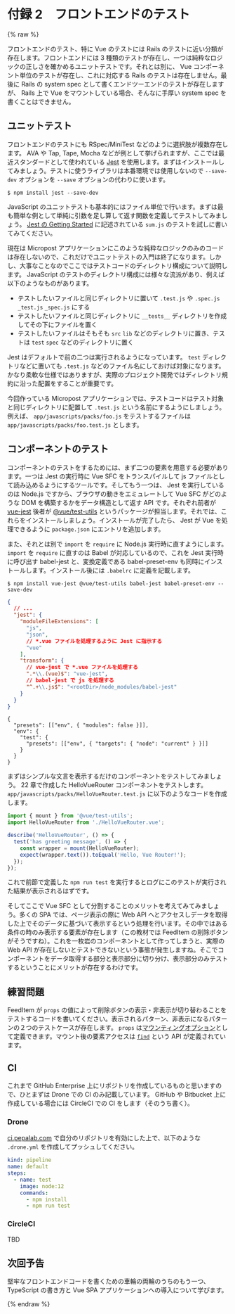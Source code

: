# 付録 2　フロントエンドのテスト

{% raw %}

フロントエンドのテスト、特に Vue のテストには Rails のテストに近い分類が存在します。フロントエンドには 3 種類のテストが存在し、一つは純粋なロジックの正しさを確かめるユニットテストです。それとは別に、 Vue コンポーネント単位のテストが存在し、これに対応する Rails のテストは存在しません。最後に Rails の system spec として書くエンドツーエンドのテストが存在しますが、 Rails 上で Vue をマウントしている場合、そんなに手厚い system spec を書くことはできません。

## ユニットテスト

フロントエンドのテストにも RSpec/MiniTest などのように選択肢が複数存在します。 AVA や Tap, Tape, Mocha などが例として挙げられますが、ここでは最近スタンダードとして使われている [Jest](https://jestjs.io/ja/) を使用します。まずはインストールしてみましょう。テストに使うライブラリは本番環境では使用しないので `--save-dev` オプションを `--save` オプションの代わりに使います。

```
$ npm install jest --save-dev
```

JavaScript のユニットテストも基本的にはファイル単位で行います。まずは最も簡単な例として単純に引数を足し算して返す関数を定義してテストしてみましょう。 [Jest の Getting Started](https://jestjs.io/docs/en/getting-started.html) に記述されている `sum.js` のテストを試しに書いてみてください。

現在は Micropost アプリケーションにこのような純粋なロジックのみのコードは存在しないので、これだけでユニットテストの入門は終了になります。しかし、大事なことなのでここではテストコードのディレクトリ構成について説明します。 JavaScript のテストのディレクトリ構成には様々な流派があり、例えば以下のようなものがあります。

* テストしたいファイルと同じディレクトリに置いて `.test.js` や `.spec.js` `_test.js` `_spec.js` にする
* テストしたいファイルと同じディレクトリに `__tests__` ディレクトリを作成してその下にファイルを置く
* テストしたいファイルはそもそも `src` `lib` などのディレクトリに置き、テストは `test` `spec` などのディレクトリに置く

Jest はデフォルトで前の二つは実行されるようになっています。 `test` ディレクトリなどに置いても `.test.js` などのファイル名にしておけば対象になります。かなり柔軟な仕様ではありますが、実際のプロジェクト開発ではディレクトリ規約に沿った配置をすることが重要です。

今回作っている Micropost アプリケーションでは、テストコードはテスト対象と同じディレクトリに配置して `.test.js` という名前にするようにしましょう。例えば、 `app/javascripts/packs/foo.js` をテストするファイルは `app/javascripts/packs/foo.test.js` とします。

## コンポーネントのテスト

コンポーネントのテストをするためには、まず二つの要素を用意する必要があります。一つは Jest の実行時に Vue SFC をトランスパイルして js ファイルとして読み込めるようにするツールです。そしてもう一つは、 Jest を実行しているのは Node.js ですから、ブラウザの動きをエミュレートして Vue SFC がどのような DOM を構築するかをデータ構造として返す API です。それぞれ前者が [vue-jest](https://github.com/vuejs/vue-jest) 後者が [@vue/test-utils](https://github.com/vuejs/vue-test-utils) というパッケージが担当します。それでは、これらをインストールしましょう。インストールが完了したら、 Jest が Vue を処理できるように `package.json` にエントリを追加します。

また、それとは別で `import` を `require` に Node.js 実行時に直すようにします。 `import` を `require` に直すのは Babel が対応しているので、これを Jest 実行時に呼び出す babel-jest と、変換定義である babel-preset-env も同時にインストールします。インストール後には `.babelrc` に定義を記載します。

```
$ npm install vue-jest @vue/test-utils babel-jest babel-preset-env --save-dev
```

```json:package.json
{
  // ...
  "jest": {
    "moduleFileExtensions": [
      "js",
      "json",
      // *.vue ファイルを処理するように Jest に指示する
      "vue"
    ],
    "transform": {
      // vue-jest で *.vue ファイルを処理する
      ".*\\.(vue)$": "vue-jest",
      // babel-jest で js を処理する
      "^.+\\.js$": "<rootDir>/node_modules/babel-jest"
    }
  }
}
```

```json:.babelrc
{
  "presets": [["env", { "modules": false }]],
  "env": {
    "test": {
      "presets": [["env", { "targets": { "node": "current" } }]]
    }
  }
}
```

まずはシンプルな文言を表示するだけのコンポーネントをテストしてみましょう。 22 章で作成した HelloVueRouter コンポーネントをテストします。 `app/javascripts/packs/HelloVueRouter.test.js` に以下のようなコードを作成します。

```js:app/javascripts/packs/HelloVueRouter.test.js
import { mount } from '@vue/test-utils';
import HelloVueRouter from './HelloVueRouter.vue';

describe('HelloVueRouter', () => {
  test('has greeting message', () => {
    const wrapper = mount(HelloVueRouter);
    expect(wrapper.text()).toEqual('Hello, Vue Router!');
  });
});
```

これで前節で定義した `npm run test` を実行するとログにこのテストが実行された結果が表示されるはずです。

そしてここで Vue SFC として分割することのメリットを考えてみてみましょう。多くの SPA では、ページ表示の際に Web API へとアクセスしデータを取得した上でそのデータに基づいて表示するという処理を行います。その中ではある条件の時のみ表示する要素が存在します（この教材では FeedItem の削除ボタンがそうですね）。これを一枚岩のコンポーネントとして作ってしまうと、実際の Web API が存在しないとテストできないという事態が発生しますね。そこでコンポーネントをデータ取得する部分と表示部分に切り分け、表示部分のみテストするということにメリットが存在するわけです。

## 練習問題

FeedItem が `props` の値によって削除ボタンの表示・非表示が切り替わることをテストするコードを書いてください。表示されるパターン、非表示になるパターンの２つのテストケースが存在します。 `props` は[マウンティングオプション](https://vue-test-utils.vuejs.org/ja/api/options.html#context)として定義できます。マウント後の要素アクセスは [`find`](https://vue-test-utils.vuejs.org/ja/api/wrapper/#find-selector) という API が定義されています。

## CI

これまで GitHub Enterprise 上にリポジトリを作成しているものと思いますので、ひとまずは Drone での CI のみ記載しています。 GitHub や Bitbucket 上に作成している場合には CircleCI での CI をします（そのうち書く）。

### Drone

[ci.pepalab.com](https://ci.pepalab.com) で自分のリポジトリを有効にした上で、以下のような `.drone.yml` を作成してプッシュしてください。

```yaml:.drone.yml
kind: pipeline
name: default
steps:
  - name: test
    image: node:12
    commands:
      - npm install
      - npm run test
```

### CircleCI

TBD

## 次回予告

堅牢なフロントエンドコードを書くための車輪の両輪のうちのもう一つ、 TypeScript の書き方と Vue SPA アプリケーションへの導入について学びます。

{% endraw %}
